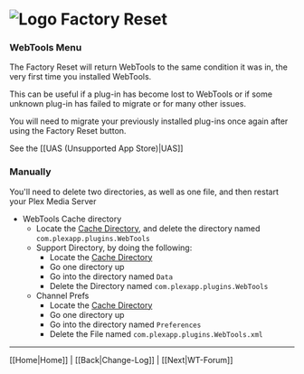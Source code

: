 # ![Logo](https://github.com/ukdtom/WebTools.bundle/blob/master/Wiki/WebTools/Logos/WebTools-48x48.png) Factory Reset

### WebTools Menu
The Factory Reset will return WebTools to the same condition it was in, the very first time you installed WebTools.

This can be useful if a plug-in has become lost to WebTools or if some unknown plug-in has failed to migrate or for many other issues.

You will need to migrate your previously installed plug-ins once again after using the Factory Reset button.

See the [[UAS (Unsupported App Store)|UAS]]

### Manually
You'll need to delete two directories, as well as one file, and then restart your Plex Media Server

* WebTools Cache directory
  * Locate the [Cache Directory](https://support.plex.tv/hc/en-us/articles/202967376-Clearing-Plugin-Channel-Agent-HTTP-Caches), and delete the directory named `com.plexapp.plugins.WebTools`
  * Support Directory, by doing the following:
    * Locate the [Cache Directory](https://support.plex.tv/hc/en-us/articles/202967376-Clearing-Plugin-Channel-Agent-HTTP-Caches)
    * Go one directory up
    * Go into the directory named `Data`
    * Delete the Directory named `com.plexapp.plugins.WebTools`
  * Channel Prefs
    * Locate the [Cache Directory](https://support.plex.tv/hc/en-us/articles/202967376-Clearing-Plugin-Channel-Agent-HTTP-Caches)
    * Go one directory up
    * Go into the directory named `Preferences`
    * Delete the File named `com.plexapp.plugins.WebTools.xml`


***

[[Home|Home]] | [[Back|Change-Log]] | [[Next|WT-Forum]]